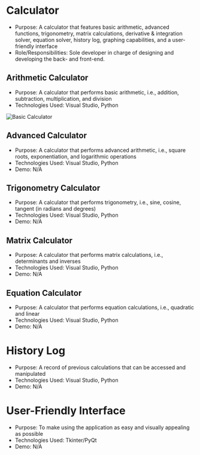 # Calculator
- Purpose: A calculator that features basic arithmetic, advanced functions, trigonometry, matrix calculations, derivative & integration solver, equation solver, history log, graphing capabilities, and a user-friendly interface
- Role/Responsibilities: Sole developer in charge of designing and developing the back- and front-end.
  
## Arithmetic Calculator
- Purpose: A calculator that performs basic arithmetic, i.e., addition, subtraction, multiplication, and division
- Technologies Used: Visual Studio, Python
  
![Basic Calculator](https://github.com/user-attachments/assets/2423d975-44b6-4d32-bca0-693299b47c19)

## Advanced Calculator
- Purpose: A calculator that performs advanced arithmetic, i.e., square roots, exponentiation, and logarithmic operations
- Technologies Used: Visual Studio, Python
- Demo: N/A
  
## Trigonometry Calculator
- Purpose: A calculator that performs trigonometry, i.e., sine, cosine, tangent (in radians and degrees)
- Technologies Used: Visual Studio, Python
- Demo: N/A
  
## Matrix Calculator
- Purpose: A calculator that performs matrix calculations, i.e., determinants and inverses
- Technologies Used: Visual Studio, Python
- Demo: N/A
  
## Equation Calculator
- Purpose: A calculator that performs equation calculations, i.e., quadratic and linear
- Technologies Used: Visual Studio, Python
- Demo: N/A
  
# History Log
- Purpose: A record of previous calculations that can be accessed and manipulated
- Technologies Used: Visual Studio, Python
- Demo: N/A
  
# User-Friendly Interface
- Purpose: To make using the application as easy and visually appealing as possible
- Technologies Used: Tkinter/PyQt
- Demo: N/A
